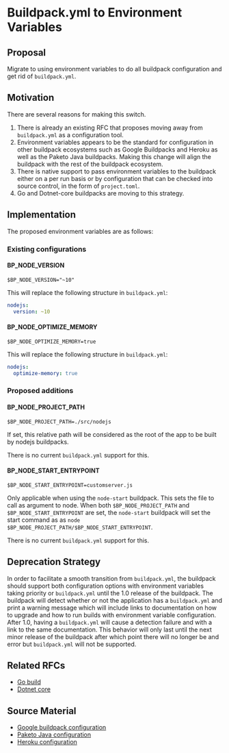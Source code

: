 # Buildpack.yml to Environment Variables

## Proposal

Migrate to using environment variables to do all buildpack configuration and
get rid of `buildpack.yml`.

## Motivation

There are several reasons for making this switch.
1. There is already an existing RFC that proposes moving away from
   `buildpack.yml` as a configuration tool.
1. Environment variables appears to be the standard for configuration in other
   buildpack ecosystems such as Google Buildpacks and Heroku as well as the
   Paketo Java buildpacks. Making this change will align the buildpack with the
   rest of the buildpack ecosystem.
1. There is native support to pass environment variables to the buildpack
   either on a per run basis or by configuration that can be checked into
   source control, in the form of `project.toml`.
1. Go and Dotnet-core buildpacks are moving to this strategy.

## Implementation
The proposed environment variables are as follows:

### Existing configurations

#### BP_NODE_VERSION
```shell
$BP_NODE_VERSION="~10"
```
This will replace the following structure in `buildpack.yml`:
```yaml
nodejs:
  version: ~10
```

#### BP_NODE_OPTIMIZE_MEMORY
```shell
$BP_NODE_OPTIMIZE_MEMORY=true
```
This will replace the following structure in `buildpack.yml`:
```yaml
nodejs:
  optimize-memory: true
```

### Proposed additions

#### BP_NODE_PROJECT_PATH
```shell
$BP_NODE_PROJECT_PATH=./src/nodejs
```
If set, this relative path will be considered as the root of the app to be
built by nodejs buildpacks.

There is no current `buildpack.yml` support for this.

#### BP_NODE_START_ENTRYPOINT
```shell
$BP_NODE_START_ENTRYPOINT=customserver.js
```
Only applicable when using the `node-start` buildpack. This sets the file to
call as argument to node. When both `$BP_NODE_PROJECT_PATH` and
`$BP_NODE_START_ENTRYPOINT` are set, the `node-start` buildpack will set the
start command as as `node $BP_NODE_PROJECT_PATH/$BP_NODE_START_ENTRYPOINT`.

There is no current `buildpack.yml` support for this.

## Deprecation Strategy
In order to facilitate a smooth transition from `buildpack.yml`, the buildpack
should support both configuration options with environment variables taking
priority or `buildpack.yml` until the 1.0 release of the buildpack. The
buildpack will detect whether or not the application has a `buildpack.yml` and
print a warning message which will include links to documentation on how to
upgrade and how to run builds with environment variable configuration. After
1.0, having a `buildpack.yml` will cause a detection failure and with a link to
the same documentation. This behavior will only last until the next minor
release of the buildpack after which point there will no longer be and error
but `buildpack.yml` will not be supported.


## Related RFCs

* [Go build](https://github.com/paketo-buildpacks/go-build/pull/76)
* [Dotnet core](https://github.com/paketo-buildpacks/dotnet-core/pull/364)

## Source Material
* [Google buildpack configuration](https://github.com/GoogleCloudPlatform/buildpacks#language-idiomatic-configuration-options)
* [Paketo Java configuration](https://paketo.io/docs/buildpacks/language-family-buildpacks/java)
* [Heroku configuration](https://github.com/heroku/java-buildpack#customizing)
